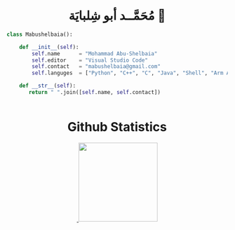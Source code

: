 <h1 align="center">
  <b> مُحَمَّــد أبو شِلبايَة 👋</b>
</h1>



```py
class Mabushelbaia():

    def __init__(self):
        self.name      = "Mohammad Abu-Shelbaia"
        self.editor    = "Visual Studio Code"
        self.contact   = "mabushelbaia@gmail.com"
        self.languges  = ["Python", "C++", "C", "Java", "Shell", "Arm Assembly"]

    def __str__(self):
       return " ".join([self.name, self.contact])
       
```
<h1 align="center">
  <b>Github Statistics</b>
</h1>

<p align="center">
<a href="https://github.com/mabushelbaia">
  <img height="180em">
    <source media="(prefers-color-scheme: dark)" srcset="https://github-readme-stats.vercel.app/api?username=mabushelbaia&theme=react&show_icons=true&include_all_commits=false&bg_color=0d1117&hide_border=true&title_color=58a6ff&icon_color=58a6ff"/>
    <source media="(prefers-color-scheme: light)" srcset="https://github-readme-stats.vercel.app/api?username=mabushelbaia&theme=react&show_icons=true&include_all_commits=false&bg_color=fffffff&hide_border=true&title_color=58a6ff&icon_color=58a6ff"/>
   </img>
  <img height="180em" src="https://github-readme-stats.vercel.app/api/top-langs/?username=mabushelbaia&layout=compact&theme=react&langs_count=10&bg_color=0d1117&hide_border=true&title_color=58a6ff&icon_color=58a6ff"/>
</a>
</p>

<picture>
  <source media="(prefers-color-scheme: dark)" srcset="https://github-readme-stats.vercel.app/api?username=mabushelbaia&theme=react&show_icons=true&include_all_commits=false&bg_color=0d1117&hide_border=true&title_color=58a6ff&icon_color=58a6ff">
  <source media="(prefers-color-scheme: light)" srcset="https://github-readme-stats.vercel.app/api?username=mabushelbaia&theme=react&show_icons=true&include_all_commits=false&bg_color=ffffff&hide_border=true&title_color=58a6ff&icon_color=58a6ff">
  <img height="180em>
</picture>
